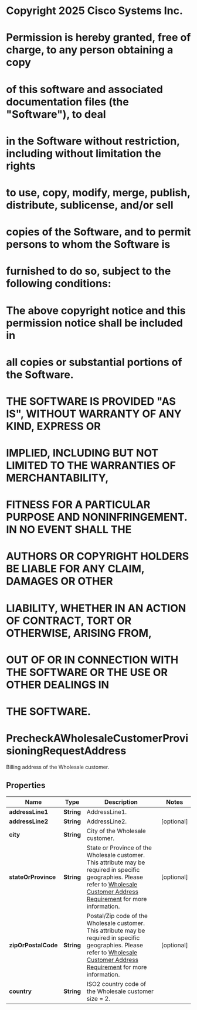 <!--  Copyright 2025 Cisco Systems Inc.

Permission is hereby granted, free of charge, to any person obtaining a copy
of this software and associated documentation files (the "Software"), to deal
in the Software without restriction, including without limitation the rights
to use, copy, modify, merge, publish, distribute, sublicense, and/or sell
copies of the Software, and to permit persons to whom the Software is
furnished to do so, subject to the following conditions:

The above copyright notice and this permission notice shall be included in
all copies or substantial portions of the Software.

THE SOFTWARE IS PROVIDED "AS IS", WITHOUT WARRANTY OF ANY KIND, EXPRESS OR
IMPLIED, INCLUDING BUT NOT LIMITED TO THE WARRANTIES OF MERCHANTABILITY,
FITNESS FOR A PARTICULAR PURPOSE AND NONINFRINGEMENT. IN NO EVENT SHALL THE
AUTHORS OR COPYRIGHT HOLDERS BE LIABLE FOR ANY CLAIM, DAMAGES OR OTHER
LIABILITY, WHETHER IN AN ACTION OF CONTRACT, TORT OR OTHERWISE, ARISING FROM,
OUT OF OR IN CONNECTION WITH THE SOFTWARE OR THE USE OR OTHER DEALINGS IN
THE SOFTWARE.-->
# Copyright 2025 Cisco Systems Inc.
#
# Permission is hereby granted, free of charge, to any person obtaining a copy
# of this software and associated documentation files (the "Software"), to deal
# in the Software without restriction, including without limitation the rights
# to use, copy, modify, merge, publish, distribute, sublicense, and/or sell
# copies of the Software, and to permit persons to whom the Software is
# furnished to do so, subject to the following conditions:
#
# The above copyright notice and this permission notice shall be included in
# all copies or substantial portions of the Software.
#
# THE SOFTWARE IS PROVIDED "AS IS", WITHOUT WARRANTY OF ANY KIND, EXPRESS OR
# IMPLIED, INCLUDING BUT NOT LIMITED TO THE WARRANTIES OF MERCHANTABILITY,
# FITNESS FOR A PARTICULAR PURPOSE AND NONINFRINGEMENT. IN NO EVENT SHALL THE
# AUTHORS OR COPYRIGHT HOLDERS BE LIABLE FOR ANY CLAIM, DAMAGES OR OTHER
# LIABILITY, WHETHER IN AN ACTION OF CONTRACT, TORT OR OTHERWISE, ARISING FROM,
# OUT OF OR IN CONNECTION WITH THE SOFTWARE OR THE USE OR OTHER DEALINGS IN
# THE SOFTWARE.



# PrecheckAWholesaleCustomerProvisioningRequestAddress

Billing address of the Wholesale customer.

## Properties

| Name | Type | Description | Notes |
|------------ | ------------- | ------------- | -------------|
|**addressLine1** | **String** | AddressLine1. |  |
|**addressLine2** | **String** | AddressLine2. |  [optional] |
|**city** | **String** | City of the Wholesale customer. |  |
|**stateOrProvince** | **String** | State or Province of the Wholesale customer. This attribute may be required in specific geographies. Please refer to [Wholesale Customer Address Requirement](/docs/api/guides/webex-for-wholesale#wholesale-customer-address-requirement) for more information. |  [optional] |
|**zipOrPostalCode** | **String** | Postal/Zip code of the Wholesale customer. This attribute may be required in specific geographies. Please refer to [Wholesale Customer Address Requirement](/docs/api/guides/webex-for-wholesale#wholesale-customer-address-requirement) for more information. |  [optional] |
|**country** | **String** | ISO2 country code of the Wholesale customer size &#x3D; 2. |  |



